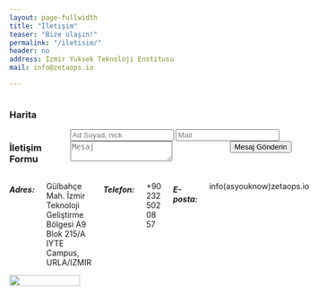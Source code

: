 ```yaml
---
layout: page-fullwidth
title: "İletişim"
teaser: "Bize ulaşın!"
permalink: "/iletisim/"
header: no
address: Izmir Yuksek Teknoloji Enstitusu
mail: info@zetaops.io

---
```


<div class="container">
    <div class="row">
        <div class="large-6 columns">
            <h3>Harita</h3>
            <div class="google-map h-250 space-bottom"
                 data-location="{{ page.address }}" data-zoom="12">
                <div id="map-canvas"></div>
            </div>
        </div>
        <div class="large-6 columns" id="contact">
            <h3>İletişim Formu</h3>
            <span class="subject" style="font-weight:bold;color:red;"></span>
            <form action="https://formspree.io/{{ page.mail }}" method="POST">
                <input type="text" name="name" placeholder="Ad Soyad, nick">
                <input type="email" name="_replyto" placeholder="Mail">
                <textarea type="text" name="message" placeholder="Mesaj"></textarea>
                <input class="button radius" style="float:right;" type="submit" value="Mesaj Gönderin">
                <!-- Hidden form Elements -->
                <input type="text" class="subject" name="_subject" style="display:none" value="Diğer" />
                <input type="text" name="_gotcha" style="display:none" />
                <input type="hidden" name="_next" value="{{site.url}}/thanks" />
            </form>
        </div>
    </div>
    <div class="row">
        <div class="large-6 columns">
            <h5>Adres:</h5>
            <p>Gülbahçe Mah. İzmir Teknoloji Geliştirme Bölgesi A9 Blok 215/A IYTE Campus,
                URLA/IZMIR</p>
            <h5>Telefon:</h5>
            <p>+90 232 502 08 57</p>
            <h5>E-posta:</h5>
            <p><span id="epo" class="linky">info(asyouknow)zetaops.io</span></p>
        </div>
        <div class="large-6 columns">
            <img src="{{site.urlimg}}zops-enginar-400-small.jpg" style="width: 50%; height: 50%">
        </div>
    </div>
</div>


<script src="{{ site.url }}/assets/js/jquery-2.2.3.min.js"></script>
<script type="text/javascript"
        src="https://maps.googleapis.com/maps/api/js?key=AIzaSyA5DLwPPVAz88_k0yO2nmFe7T9k1urQs84"></script>
<script src="/assets/js/contact.js"></script>

<script>
var QueryString = function () {
    var query_string = {};
    var query = window.location.search.substring(1);
    var vars = query.split("&");
    for (var i=0;i<vars.length;i++) {
        var pair = vars[i].split("=");
        // If first entry with this name
        if (typeof query_string[pair[0]] === "undefined") {
            query_string[pair[0]] = decodeURIComponent(pair[1]);
            // If second entry with this name
        } else if (typeof query_string[pair[0]] === "string") {
            var arr = [ query_string[pair[0]],decodeURIComponent(pair[1]) ];
            query_string[pair[0]] = arr;
            // If third or later entry with this name
        } else {
            query_string[pair[0]].push(decodeURIComponent(pair[1]));
        }
    }
    return query_string;
}();


if (parseInt(QueryString.place) && parseInt(QueryString.job)){
    var placeObj = {{ site.places | jsonify }};
    try{
        var place = placeObj[QueryString.place-1].name;
        var job = placeObj[QueryString.place-1].jobs[QueryString.job-1].name;
        $('.subject').val(place+" - "+job+" [personel-ik]");
        $('.subject').html(place+" - "+job);

    }
    catch(err){
        console.log("Yanlis parametre girildi.")
    }
}
</script>